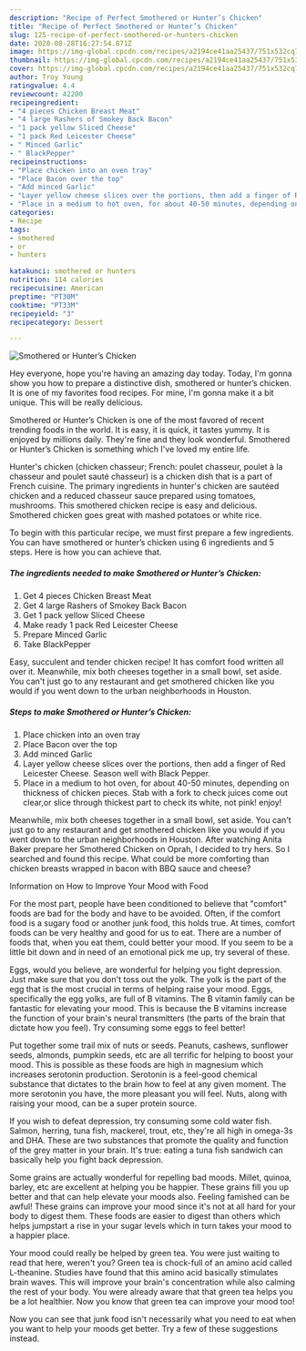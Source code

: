 ```yaml
---
description: "Recipe of Perfect Smothered or Hunter’s Chicken"
title: "Recipe of Perfect Smothered or Hunter’s Chicken"
slug: 125-recipe-of-perfect-smothered-or-hunters-chicken
date: 2020-08-28T16:27:54.871Z
image: https://img-global.cpcdn.com/recipes/a2194ce41aa25437/751x532cq70/smothered-or-hunters-chicken-recipe-main-photo.jpg
thumbnail: https://img-global.cpcdn.com/recipes/a2194ce41aa25437/751x532cq70/smothered-or-hunters-chicken-recipe-main-photo.jpg
cover: https://img-global.cpcdn.com/recipes/a2194ce41aa25437/751x532cq70/smothered-or-hunters-chicken-recipe-main-photo.jpg
author: Troy Young
ratingvalue: 4.4
reviewcount: 42200
recipeingredient:
- "4 pieces Chicken Breast Meat"
- "4 large Rashers of Smokey Back Bacon"
- "1 pack yellow Sliced Cheese"
- "1 pack Red Leicester Cheese"
- " Minced Garlic"
- " BlackPepper"
recipeinstructions:
- "Place chicken into an oven tray"
- "Place Bacon over the top"
- "Add minced Garlic"
- "Layer yellow cheese slices over the portions, then add a finger of Red Leicester Cheese. Season well with Black Pepper."
- "Place in a medium to hot oven, for about 40-50 minutes, depending on thickness of chicken pieces. Stab with a fork to check juices come out clear,or slice through thickest part to check its white, not pink! enjoy!"
categories:
- Recipe
tags:
- smothered
- or
- hunters

katakunci: smothered or hunters 
nutrition: 114 calories
recipecuisine: American
preptime: "PT30M"
cooktime: "PT33M"
recipeyield: "3"
recipecategory: Dessert

---
```



![Smothered or Hunter’s Chicken](https://img-global.cpcdn.com/recipes/a2194ce41aa25437/751x532cq70/smothered-or-hunters-chicken-recipe-main-photo.jpg)

Hey everyone, hope you're having an amazing day today. Today, I'm gonna show you how to prepare a distinctive dish, smothered or hunter’s chicken. It is one of my favorites food recipes. For mine, I'm gonna make it a bit unique. This will be really delicious.

Smothered or Hunter’s Chicken is one of the most favored of recent trending foods in the world. It is easy, it is quick, it tastes yummy. It is enjoyed by millions daily. They're fine and they look wonderful. Smothered or Hunter’s Chicken is something which I've loved my entire life.

Hunter&#39;s chicken (chicken chasseur; French: poulet chasseur, poulet à la chasseur and poulet sauté chasseur) is a chicken dish that is a part of French cuisine. The primary ingredients in hunter&#39;s chicken are sautéed chicken and a reduced chasseur sauce prepared using tomatoes, mushrooms. This smothered chicken recipe is easy and delicious. Smothered chicken goes great with mashed potatoes or white rice.


To begin with this particular recipe, we must first prepare a few ingredients. You can have smothered or hunter’s chicken using 6 ingredients and 5 steps. Here is how you can achieve that.

<!--inarticleads1-->

##### The ingredients needed to make Smothered or Hunter’s Chicken:

1. Get 4 pieces Chicken Breast Meat
1. Get 4 large Rashers of Smokey Back Bacon
1. Get 1 pack yellow Sliced Cheese
1. Make ready 1 pack Red Leicester Cheese
1. Prepare  Minced Garlic
1. Take  BlackPepper


Easy, succulent and tender chicken recipe! It has comfort food written all over it. Meanwhile, mix both cheeses together in a small bowl, set aside. You can&#39;t just go to any restaurant and get smothered chicken like you would if you went down to the urban neighborhoods in Houston. 

<!--inarticleads2-->

##### Steps to make Smothered or Hunter’s Chicken:

1. Place chicken into an oven tray
1. Place Bacon over the top
1. Add minced Garlic
1. Layer yellow cheese slices over the portions, then add a finger of Red Leicester Cheese. Season well with Black Pepper.
1. Place in a medium to hot oven, for about 40-50 minutes, depending on thickness of chicken pieces. Stab with a fork to check juices come out clear,or slice through thickest part to check its white, not pink! enjoy!


Meanwhile, mix both cheeses together in a small bowl, set aside. You can&#39;t just go to any restaurant and get smothered chicken like you would if you went down to the urban neighborhoods in Houston. After watching Anita Baker prepare her Smothered Chicken on Oprah, I decided to try hers. So I searched and found this recipe. What could be more comforting than chicken breasts wrapped in bacon with BBQ sauce and cheese? 

Information on How to Improve Your Mood with Food


For the most part, people have been conditioned to believe that "comfort" foods are bad for the body and have to be avoided. Often, if the comfort food is a sugary food or another junk food, this holds true. At times, comfort foods can be very healthy and good for us to eat. There are a number of foods that, when you eat them, could better your mood. If you seem to be a little bit down and in need of an emotional pick me up, try several of these.

Eggs, would you believe, are wonderful for helping you fight depression. Just make sure that you don't toss out the yolk. The yolk is the part of the egg that is the most crucial in terms of helping raise your mood. Eggs, specifically the egg yolks, are full of B vitamins. The B vitamin family can be fantastic for elevating your mood. This is because the B vitamins increase the function of your brain's neural transmitters (the parts of the brain that dictate how you feel). Try consuming some eggs to feel better!

Put together some trail mix of nuts or seeds. Peanuts, cashews, sunflower seeds, almonds, pumpkin seeds, etc are all terrific for helping to boost your mood. This is possible as these foods are high in magnesium which increases serotonin production. Serotonin is a feel-good chemical substance that dictates to the brain how to feel at any given moment. The more serotonin you have, the more pleasant you will feel. Nuts, along with raising your mood, can be a super protein source.

If you wish to defeat depression, try consuming some cold water fish. Salmon, herring, tuna fish, mackerel, trout, etc, they're all high in omega-3s and DHA. These are two substances that promote the quality and function of the grey matter in your brain. It's true: eating a tuna fish sandwich can basically help you fight back depression. 

Some grains are actually wonderful for repelling bad moods. Millet, quinoa, barley, etc are excellent at helping you be happier. These grains fill you up better and that can help elevate your moods also. Feeling famished can be awful! These grains can improve your mood since it's not at all hard for your body to digest them. These foods are easier to digest than others which helps jumpstart a rise in your sugar levels which in turn takes your mood to a happier place.

Your mood could really be helped by green tea. You were just waiting to read that here, weren't you? Green tea is chock-full of an amino acid called L-theanine. Studies have found that this amino acid basically stimulates brain waves. This will improve your brain's concentration while also calming the rest of your body. You were already aware that that green tea helps you be a lot healthier. Now you know that green tea can improve your mood too!

Now you can see that junk food isn't necessarily what you need to eat when you want to help your moods get better. Try  a few  of  these  suggestions  instead.

